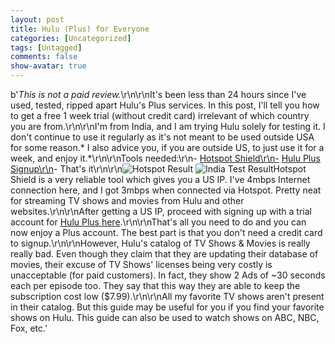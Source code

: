 ```yaml
---
layout: post
title: Hulu (Plus) for Everyone
categories: [Uncategorized]
tags: [Untagged]
comments: false
show-avatar: true
---
```


b'*This is not a paid review.*\r\n\r\nIt\'s been less than 24 hours since I\'ve used, tested, ripped apart Hulu\'s Plus services. In this post, I\'ll tell you how to get a free 1 week trial (without credit card) irrelevant of which country you are from.\r\n\r\nI\'m from India, and I am trying Hulu solely for testing it. I don\'t continue to use it regularly as it\'s not meant to be used outside USA for some reason.* I also advice you, if you are outside US, to just use it for a week, and enjoy it.*\r\n\r\nTools needed:\r\n- [Hotspot Shield\r\n-](http://hotspotshield.com/) [Hulu Plus Signup\r\n](http://www.hulu.com/plus/unlock?src=homepage-masthead)- That\'s it\r\n\r\n![Hotspot Result](http://www.speedtest.net/result/1283778133.png "Hotspot Result") ![India Test Result](http://www.speedtest.net/result/1283780277.png "India Test Result")Hotspot Shield is a very reliable tool which gives you a US IP. I\'ve 4mbps Internet connection here, and I got 3mbps when connected via Hotspot. Pretty neat for streaming TV shows and movies from Hulu and other websites.\r\n\r\nAfter getting a US IP, proceed with signing up with a trial account for [Hulu Plus here](http://www.hulu.com/plus/unlock?src=homepage-masthead).\r\n\r\nThat\'s all you need to do and you can now enjoy a Plus account. The best part is that you don\'t need a credit card to signup.\r\n\r\nHowever, Hulu\'s catalog of TV Shows & Movies is really really bad. Even though they claim that they are updating their database of movies, their excuse of TV Shows\' licenses being very costly is unacceptable (for paid customers). In fact, they show 2 Ads of ~30 seconds each per episode too. They say that this way they are able to keep the subscription cost low ($7.99).\r\n\r\nAll my favorite TV shows aren\'t present in their catalog. But this guide may be useful for you if you find your favorite shows on Hulu. This guide can also be used to watch shows on ABC, NBC, Fox, etc.'